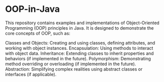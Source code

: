 # OOP-in-Java
This repository contains examples and implementations of Object-Oriented Programming (OOP) principles in Java. It is designed to demonstrate the core concepts of OOP, such as:

Classes and Objects: Creating and using classes, defining attributes, and working with object instances.
Encapsulation: Using methods to interact with object data.
Inheritance: Extending classes to inherit properties and behaviors (if implemented in the future).
Polymorphism: Demonstrating method overriding or overloading (if implemented in the future).
Abstraction: Simplifying complex realities using abstract classes or interfaces (if applicable).
